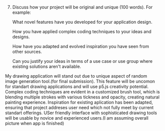 7. Discuss how your project will be original and unique (100 words). For example:

    What novel features have you developed for your application design.

    How you have applied complex coding techniques to your ideas and designs.

    How have you adapted and evolved inspiration you have seen from other sources.

    Can you justify your ideas in terms of a use case or use group where existing solutions aren't available.


My drawing application will stand out due to unique aspect of random image generation tool.(for final submission).
This feature will be uncomon for standart drawing applications and will use p5.js creativity potential.
Complex coding techniques are evident in a customized brush tool, which is blending multiple strokes with various
tickness and opacity, creating natural painting experience.
Inspiration for existing aplication has been adapted, ensuring that project addreses user need which not fully meet by current standart offerings.
USer friendly interface with sophisticated drawing tools will be usable by novice and experienced users.(I am assuming overall picture when app is finished)